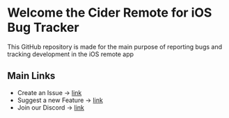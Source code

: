 # Welcome the Cider Remote for iOS Bug Tracker
This GitHub repository is made for the main purpose of reporting bugs and tracking development in the iOS remote app


## Main Links
- Create an Issue -> [link](https://github.com/ciderapp/Remote-iOS-BugTracker//issues/new/choose)
- Suggest a new Feature -> [link](https://github.com/ciderapp/Remote-iOS-BugTracker//discussions/new?category=ideas)
- Join our Discord -> [link](https://discord.com/invite/AppleMusic)
